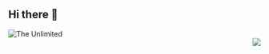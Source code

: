 ## Hi there 👋


<div style="text-align: left"><img src = "https://github.com/JuliaPodmarkova/JuliaPodmarkova/blob/main/8cf70b958d5c11efac4696fbc5f708e6.gif" alt = "The Unlimited" /></div>
<div style="text-align: right"><img src = "https://img.shields.io/badge/C%23-Unity-blue?logo=unity&labelColor=blue&color=%23FFFFFF"></div>

